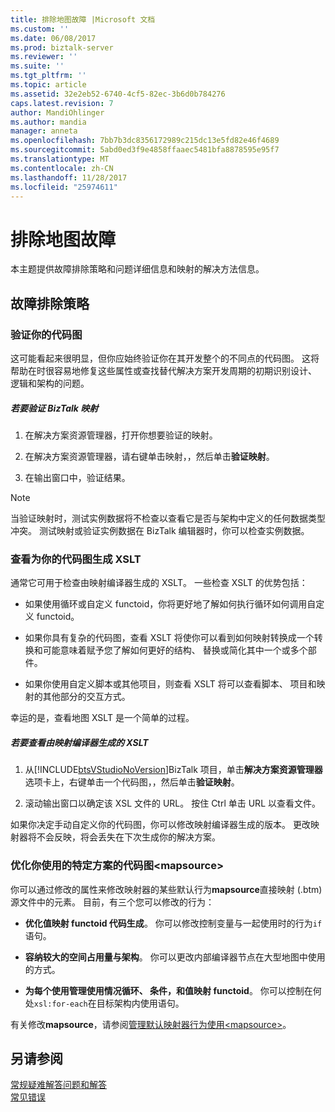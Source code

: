 ```yaml
---
title: 排除地图故障 |Microsoft 文档
ms.custom: ''
ms.date: 06/08/2017
ms.prod: biztalk-server
ms.reviewer: ''
ms.suite: ''
ms.tgt_pltfrm: ''
ms.topic: article
ms.assetid: 32e2eb52-6740-4cf5-82ec-3b6d0b784276
caps.latest.revision: 7
author: MandiOhlinger
ms.author: mandia
manager: anneta
ms.openlocfilehash: 7bb7b3dc8356172989c215dc13e5fd82e46f4689
ms.sourcegitcommit: 5abd0ed3f9e4858ffaaec5481bfa8878595e95f7
ms.translationtype: MT
ms.contentlocale: zh-CN
ms.lasthandoff: 11/28/2017
ms.locfileid: "25974611"
---
```

# <a name="troubleshooting-maps"></a>排除地图故障
本主题提供故障排除策略和问题详细信息和映射的解决方法信息。  
  
## <a name="troubleshooting-strategies"></a>故障排除策略  
  
### <a name="validate-your-map"></a>验证你的代码图  
 这可能看起来很明显，但你应始终验证你在其开发整个的不同点的代码图。 这将帮助在时很容易地修复这些属性或查找替代解决方案开发周期的初期识别设计、 逻辑和架构的问题。  
  
##### <a name="to-validate-a-biztalk-map"></a>若要验证 BizTalk 映射  
  
1.  在解决方案资源管理器，打开你想要验证的映射。  
  
2.  在解决方案资源管理器，请右键单击映射，，然后单击**验证映射**。  
  
3.  在输出窗口中，验证结果。  
  
> [!NOTE]
>  当验证映射时，测试实例数据将不检查以查看它是否与架构中定义的任何数据类型冲突。 测试映射或验证实例数据在 BizTalk 编辑器时，你可以检查实例数据。  
  
### <a name="review-the-xslt-generated-for-your-map"></a>查看为你的代码图生成 XSLT  
 通常它可用于检查由映射编译器生成的 XSLT。 一些检查 XSLT 的优势包括：  
  
-   如果使用循环或自定义 functoid，你将更好地了解如何执行循环如何调用自定义 functoid。  
  
-   如果你具有复杂的代码图，查看 XSLT 将使你可以看到如何映射转换成一个转换和可能意味着赋予您了解如何更好的结构、 替换或简化其中一个或多个部件。  
  
-   如果你使用自定义脚本或其他项目，则查看 XSLT 将可以查看脚本、 项目和映射的其他部分的交互方式。  
  
 幸运的是，查看地图 XSLT 是一个简单的过程。  
  
##### <a name="to-view-the-xslt-generated-by-the-map-compiler"></a>若要查看由映射编译器生成的 XSLT  
  
1.  从[!INCLUDE[btsVStudioNoVersion](../includes/btsvstudionoversion-md.md)]BizTalk 项目，单击**解决方案资源管理器**选项卡上，右键单击一个代码图，，然后单击**验证映射**。  
  
2.  滚动输出窗口以确定该 XSL 文件的 URL。 按住 Ctrl 单击 URL 以查看文件。  
  
 如果你决定手动自定义你的代码图，你可以修改映射编译器生成的版本。 更改映射器将不会反映，将会丢失在下次生成你的解决方案。  
  
### <a name="tune-your-map-for-specific-scenarios-using-mapsource"></a>优化你使用的特定方案的代码图\<mapsource\>  
 你可以通过修改的属性来修改映射器的某些默认行为**mapsource**直接映射 (.btm) 源文件中的元素。 目前，有三个您可以修改的行为：  
  
-   **优化值映射 functoid 代码生成**。 你可以修改控制变量与一起使用时的行为`if`语句。  
  
-   **容纳较大的空间占用量与架构**。 你可以更改内部编译器节点在大型地图中使用的方式。  
  
-   **为每个使用管理使用情况循环、 条件，和值映射 functoid**。 你可以控制在何处`xsl:for-each`在目标架构内使用语句。  
  
 有关修改**mapsource**，请参阅[管理默认映射器行为使用\<mapsource\>](../core/managing-default-mapper-behavior-using-mapsource.md)。  
  
## <a name="see-also"></a>另请参阅  
 [常规疑难解答问题和解答](../core/general-troubleshooting-questions-and-answers.md)   
 [常见错误](../core/common-errors.md)